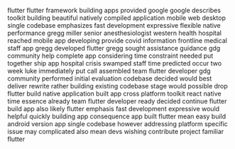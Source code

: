 flutter flutter framework building apps provided google google describes toolkit building beautiful natively compiled application mobile web desktop single codebase emphasizes fast development expressive flexible native performance gregg miller senior anesthesiologist western health hospital reached mobile app developing provide covid information frontline medical staff app gregg developed flutter gregg sought assistance guidance gdg community help complete app considering time constraint needed put together ship app hospital crisis swamped staff time predicted occur two week luke immediately put call assembled team flutter developer gdg community performed initial evaluation codebase decided would best deliver rewrite rather building existing codebase stage would possible drop flutter build native application built app cross platform toolkit react native time essence already team flutter developer ready decided continue flutter build app also likely flutter emphasis fast development expressive would helpful quickly building app consequence app built flutter mean easy build android version app single codebase however addressing platform specific issue may complicated also mean devs wishing contribute project familiar flutter